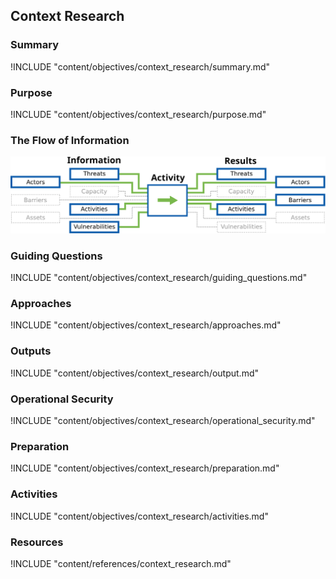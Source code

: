 ## Context Research

### Summary
!INCLUDE "content/objectives/context_research/summary.md"

### Purpose
!INCLUDE "content/objectives/context_research/purpose.md"

### The Flow of Information
![ Information Flow](content/images/info_flows/context_research.svg)

### Guiding Questions
!INCLUDE "content/objectives/context_research/guiding_questions.md"

### Approaches
!INCLUDE "content/objectives/context_research/approaches.md"

### Outputs
!INCLUDE "content/objectives/context_research/output.md"

### Operational Security
!INCLUDE "content/objectives/context_research/operational_security.md"

### Preparation
!INCLUDE "content/objectives/context_research/preparation.md"

### Activities
!INCLUDE "content/objectives/context_research/activities.md"

### Resources

<div class="greybox">
!INCLUDE "content/references/context_research.md"
</div>